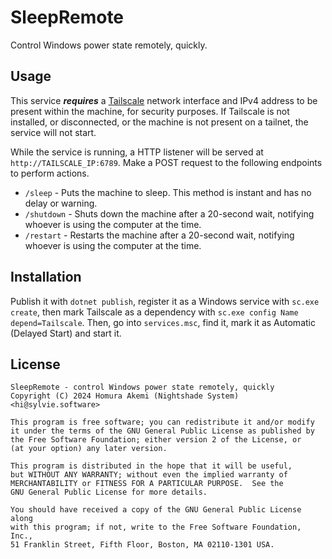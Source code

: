 # SleepRemote
Control Windows power state remotely, quickly.

## Usage
This service ***requires*** a [Tailscale](https://tailscale.com) network interface and IPv4 address to be present within the machine, for security purposes. If Tailscale is not installed, or disconnected, or the machine is not present on a tailnet, the service will not start.

While the service is running, a HTTP listener will be served at `http://TAILSCALE_IP:6789`. Make a POST request to the following endpoints to perform actions.

- `/sleep` - Puts the machine to sleep. This method is instant and has no delay or warning.
- `/shutdown` - Shuts down the machine after a 20-second wait, notifying whoever is using the computer at the time.
- `/restart` - Restarts the machine after a 20-second wait, notifying whoever is using the computer at the time.

## Installation
Publish it with `dotnet publish`, register it as a Windows service with `sc.exe create`, then mark Tailscale as a dependency with `sc.exe config Name depend=Tailscale`. Then, go into `services.msc`, find it, mark it as Automatic (Delayed Start) and start it.

## License
```
SleepRemote - control Windows power state remotely, quickly
Copyright (C) 2024 Homura Akemi (Nightshade System) <hi@sylvie.software>

This program is free software; you can redistribute it and/or modify
it under the terms of the GNU General Public License as published by
the Free Software Foundation; either version 2 of the License, or
(at your option) any later version.

This program is distributed in the hope that it will be useful,
but WITHOUT ANY WARRANTY; without even the implied warranty of
MERCHANTABILITY or FITNESS FOR A PARTICULAR PURPOSE.  See the
GNU General Public License for more details.

You should have received a copy of the GNU General Public License along
with this program; if not, write to the Free Software Foundation, Inc.,
51 Franklin Street, Fifth Floor, Boston, MA 02110-1301 USA.
```